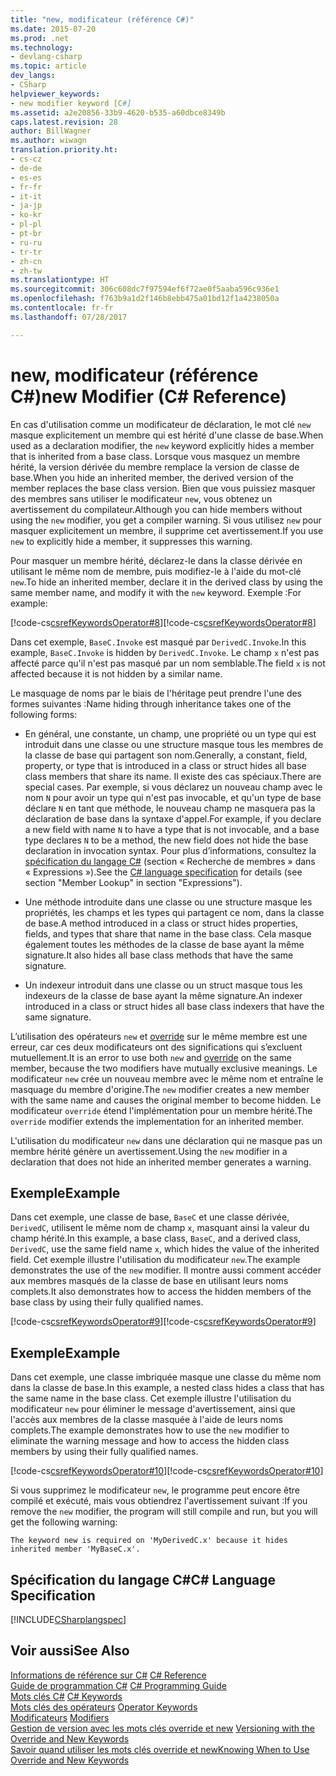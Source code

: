 ```yaml
---
title: "new, modificateur (référence C#)"
ms.date: 2015-07-20
ms.prod: .net
ms.technology:
- devlang-csharp
ms.topic: article
dev_langs:
- CSharp
helpviewer_keywords:
- new modifier keyword [C#]
ms.assetid: a2e20856-33b9-4620-b535-a60dbce8349b
caps.latest.revision: 28
author: BillWagner
ms.author: wiwagn
translation.priority.ht:
- cs-cz
- de-de
- es-es
- fr-fr
- it-it
- ja-jp
- ko-kr
- pl-pl
- pt-br
- ru-ru
- tr-tr
- zh-cn
- zh-tw
ms.translationtype: HT
ms.sourcegitcommit: 306c608dc7f97594ef6f72ae0f5aaba596c936e1
ms.openlocfilehash: f763b9a1d2f146b8ebb475a01bd12f1a4238050a
ms.contentlocale: fr-fr
ms.lasthandoff: 07/28/2017

---
```

# <a name="new-modifier-c-reference"></a><span data-ttu-id="84f65-102">new, modificateur (référence C#)</span><span class="sxs-lookup"><span data-stu-id="84f65-102">new Modifier (C# Reference)</span></span>
<span data-ttu-id="84f65-103">En cas d'utilisation comme un modificateur de déclaration, le mot clé `new` masque explicitement un membre qui est hérité d'une classe de base.</span><span class="sxs-lookup"><span data-stu-id="84f65-103">When used as a declaration modifier, the `new` keyword explicitly hides a member that is inherited from a base class.</span></span> <span data-ttu-id="84f65-104">Lorsque vous masquez un membre hérité, la version dérivée du membre remplace la version de classe de base.</span><span class="sxs-lookup"><span data-stu-id="84f65-104">When you hide an inherited member, the derived version of the member replaces the base class version.</span></span> <span data-ttu-id="84f65-105">Bien que vous puissiez masquer des membres sans utiliser le modificateur `new`, vous obtenez un avertissement du compilateur.</span><span class="sxs-lookup"><span data-stu-id="84f65-105">Although you can hide members without using the `new` modifier, you get a compiler warning.</span></span> <span data-ttu-id="84f65-106">Si vous utilisez `new` pour masquer explicitement un membre, il supprime cet avertissement.</span><span class="sxs-lookup"><span data-stu-id="84f65-106">If you use `new` to explicitly hide a member, it suppresses this warning.</span></span>  
  
 <span data-ttu-id="84f65-107">Pour masquer un membre hérité, déclarez-le dans la classe dérivée en utilisant le même nom de membre, puis modifiez-le à l'aide du mot-clé `new`.</span><span class="sxs-lookup"><span data-stu-id="84f65-107">To hide an inherited member, declare it in the derived class by using the same member name, and modify it with the `new` keyword.</span></span> <span data-ttu-id="84f65-108">Exemple :</span><span class="sxs-lookup"><span data-stu-id="84f65-108">For example:</span></span>  
  
 <span data-ttu-id="84f65-109">[!code-cs[csrefKeywordsOperator#8](../../../csharp/language-reference/keywords/codesnippet/CSharp/new-modifier_1.cs)]</span><span class="sxs-lookup"><span data-stu-id="84f65-109">[!code-cs[csrefKeywordsOperator#8](../../../csharp/language-reference/keywords/codesnippet/CSharp/new-modifier_1.cs)]</span></span>  
  
 <span data-ttu-id="84f65-110">Dans cet exemple, `BaseC.Invoke` est masqué par `DerivedC.Invoke`.</span><span class="sxs-lookup"><span data-stu-id="84f65-110">In this example, `BaseC.Invoke` is hidden by `DerivedC.Invoke`.</span></span> <span data-ttu-id="84f65-111">Le champ `x` n'est pas affecté parce qu'il n'est pas masqué par un nom semblable.</span><span class="sxs-lookup"><span data-stu-id="84f65-111">The field `x` is not affected because it is not hidden by a similar name.</span></span>  
  
 <span data-ttu-id="84f65-112">Le masquage de noms par le biais de l'héritage peut prendre l'une des formes suivantes :</span><span class="sxs-lookup"><span data-stu-id="84f65-112">Name hiding through inheritance takes one of the following forms:</span></span>  
  
-   <span data-ttu-id="84f65-113">En général, une constante, un champ, une propriété ou un type qui est introduit dans une classe ou une structure masque tous les membres de la classe de base qui partagent son nom.</span><span class="sxs-lookup"><span data-stu-id="84f65-113">Generally, a constant, field, property, or type that is introduced in a class or struct hides all base class members that share its name.</span></span>  <span data-ttu-id="84f65-114">Il existe des cas spéciaux.</span><span class="sxs-lookup"><span data-stu-id="84f65-114">There are special cases.</span></span>  <span data-ttu-id="84f65-115">Par exemple, si vous déclarez un nouveau champ avec le nom `N` pour avoir un type qui n'est pas invocable, et qu'un type de base déclare `N` en tant que méthode, le nouveau champ ne masquera pas la déclaration de base dans la syntaxe d'appel.</span><span class="sxs-lookup"><span data-stu-id="84f65-115">For example, if you declare a new field with name `N` to have a type that is not invocable, and a base type declares `N` to be a method, the new field does not hide the base declaration in invocation syntax.</span></span>  <span data-ttu-id="84f65-116">Pour plus d’informations, consultez la [spécification du langage C#](http://go.microsoft.com/fwlink/?LinkId=199552) (section « Recherche de membres » dans « Expressions »).</span><span class="sxs-lookup"><span data-stu-id="84f65-116">See the [C# language specification](http://go.microsoft.com/fwlink/?LinkId=199552) for details (see section "Member Lookup" in section "Expressions").</span></span>  
  
-   <span data-ttu-id="84f65-117">Une méthode introduite dans une classe ou une structure masque les propriétés, les champs et les types qui partagent ce nom, dans la classe de base.</span><span class="sxs-lookup"><span data-stu-id="84f65-117">A method introduced in a class or struct hides properties, fields, and types that share that name in the base class.</span></span> <span data-ttu-id="84f65-118">Cela masque également toutes les méthodes de la classe de base ayant la même signature.</span><span class="sxs-lookup"><span data-stu-id="84f65-118">It also hides all base class methods that have the same signature.</span></span>  
  
-   <span data-ttu-id="84f65-119">Un indexeur introduit dans une classe ou un struct masque tous les indexeurs de la classe de base ayant la même signature.</span><span class="sxs-lookup"><span data-stu-id="84f65-119">An indexer introduced in a class or struct hides all base class indexers that have the same signature.</span></span>  
  
 <span data-ttu-id="84f65-120">L’utilisation des opérateurs `new` et [override](../../../csharp/language-reference/keywords/override.md) sur le même membre est une erreur, car ces deux modificateurs ont des significations qui s’excluent mutuellement.</span><span class="sxs-lookup"><span data-stu-id="84f65-120">It is an error to use both `new` and [override](../../../csharp/language-reference/keywords/override.md) on the same member, because the two modifiers have mutually exclusive meanings.</span></span> <span data-ttu-id="84f65-121">Le modificateur `new` crée un nouveau membre avec le même nom et entraîne le masquage du membre d'origine.</span><span class="sxs-lookup"><span data-stu-id="84f65-121">The `new` modifier creates a new member with the same name and causes the original member to become hidden.</span></span> <span data-ttu-id="84f65-122">Le modificateur `override` étend l'implémentation pour un membre hérité.</span><span class="sxs-lookup"><span data-stu-id="84f65-122">The `override` modifier extends the implementation for an inherited member.</span></span>  
  
 <span data-ttu-id="84f65-123">L'utilisation du modificateur `new` dans une déclaration qui ne masque pas un membre hérité génère un avertissement.</span><span class="sxs-lookup"><span data-stu-id="84f65-123">Using the `new` modifier in a declaration that does not hide an inherited member generates a warning.</span></span>  
  
## <a name="example"></a><span data-ttu-id="84f65-124">Exemple</span><span class="sxs-lookup"><span data-stu-id="84f65-124">Example</span></span>  
 <span data-ttu-id="84f65-125">Dans cet exemple, une classe de base, `BaseC` et une classe dérivée, `DerivedC`, utilisent le même nom de champ `x`, masquant ainsi la valeur du champ hérité.</span><span class="sxs-lookup"><span data-stu-id="84f65-125">In this example, a base class, `BaseC`, and a derived class, `DerivedC`, use the same field name `x`, which hides the value of the inherited field.</span></span> <span data-ttu-id="84f65-126">Cet exemple illustre l'utilisation du modificateur `new`.</span><span class="sxs-lookup"><span data-stu-id="84f65-126">The example demonstrates the use of the `new` modifier.</span></span> <span data-ttu-id="84f65-127">Il montre aussi comment accéder aux membres masqués de la classe de base en utilisant leurs noms complets.</span><span class="sxs-lookup"><span data-stu-id="84f65-127">It also demonstrates how to access the hidden members of the base class by using their fully qualified names.</span></span>  
  
 <span data-ttu-id="84f65-128">[!code-cs[csrefKeywordsOperator#9](../../../csharp/language-reference/keywords/codesnippet/CSharp/new-modifier_2.cs)]</span><span class="sxs-lookup"><span data-stu-id="84f65-128">[!code-cs[csrefKeywordsOperator#9](../../../csharp/language-reference/keywords/codesnippet/CSharp/new-modifier_2.cs)]</span></span>  
  
## <a name="example"></a><span data-ttu-id="84f65-129">Exemple</span><span class="sxs-lookup"><span data-stu-id="84f65-129">Example</span></span>  
 <span data-ttu-id="84f65-130">Dans cet exemple, une classe imbriquée masque une classe du même nom dans la classe de base.</span><span class="sxs-lookup"><span data-stu-id="84f65-130">In this example, a nested class hides a class that has the same name in the base class.</span></span> <span data-ttu-id="84f65-131">Cet exemple illustre l'utilisation du modificateur `new` pour éliminer le message d'avertissement, ainsi que l'accès aux membres de la classe masquée à l'aide de leurs noms complets.</span><span class="sxs-lookup"><span data-stu-id="84f65-131">The example demonstrates how to use the `new` modifier to eliminate the warning message and how to access the hidden class members by using their fully qualified names.</span></span>  
  
 <span data-ttu-id="84f65-132">[!code-cs[csrefKeywordsOperator#10](../../../csharp/language-reference/keywords/codesnippet/CSharp/new-modifier_3.cs)]</span><span class="sxs-lookup"><span data-stu-id="84f65-132">[!code-cs[csrefKeywordsOperator#10](../../../csharp/language-reference/keywords/codesnippet/CSharp/new-modifier_3.cs)]</span></span>  
  
 <span data-ttu-id="84f65-133">Si vous supprimez le modificateur `new`, le programme peut encore être compilé et exécuté, mais vous obtiendrez l'avertissement suivant :</span><span class="sxs-lookup"><span data-stu-id="84f65-133">If you remove the `new` modifier, the program will still compile and run, but you will get the following warning:</span></span>  
  
```  
The keyword new is required on 'MyDerivedC.x' because it hides inherited member 'MyBaseC.x'.  
```  
  
## <a name="c-language-specification"></a><span data-ttu-id="84f65-134">Spécification du langage C#</span><span class="sxs-lookup"><span data-stu-id="84f65-134">C# Language Specification</span></span>  
 [!INCLUDE[CSharplangspec](~/includes/csharplangspec-md.md)]  
  
## <a name="see-also"></a><span data-ttu-id="84f65-135">Voir aussi</span><span class="sxs-lookup"><span data-stu-id="84f65-135">See Also</span></span>  
 <span data-ttu-id="84f65-136">[Informations de référence sur C#](../../../csharp/language-reference/index.md) </span><span class="sxs-lookup"><span data-stu-id="84f65-136">[C# Reference](../../../csharp/language-reference/index.md) </span></span>  
 <span data-ttu-id="84f65-137">[Guide de programmation C#](../../../csharp/programming-guide/index.md) </span><span class="sxs-lookup"><span data-stu-id="84f65-137">[C# Programming Guide](../../../csharp/programming-guide/index.md) </span></span>  
 <span data-ttu-id="84f65-138">[Mots clés C#](../../../csharp/language-reference/keywords/index.md) </span><span class="sxs-lookup"><span data-stu-id="84f65-138">[C# Keywords](../../../csharp/language-reference/keywords/index.md) </span></span>  
 <span data-ttu-id="84f65-139">[Mots clés des opérateurs](../../../csharp/language-reference/keywords/operator-keywords.md) </span><span class="sxs-lookup"><span data-stu-id="84f65-139">[Operator Keywords](../../../csharp/language-reference/keywords/operator-keywords.md) </span></span>  
 <span data-ttu-id="84f65-140">[Modificateurs](../../../csharp/language-reference/keywords/modifiers.md) </span><span class="sxs-lookup"><span data-stu-id="84f65-140">[Modifiers](../../../csharp/language-reference/keywords/modifiers.md) </span></span>  
 <span data-ttu-id="84f65-141">[Gestion de version avec les mots clés override et new](../../../csharp/programming-guide/classes-and-structs/versioning-with-the-override-and-new-keywords.md) </span><span class="sxs-lookup"><span data-stu-id="84f65-141">[Versioning with the Override and New Keywords](../../../csharp/programming-guide/classes-and-structs/versioning-with-the-override-and-new-keywords.md) </span></span>  
 [<span data-ttu-id="84f65-142">Savoir quand utiliser les mots clés override et new</span><span class="sxs-lookup"><span data-stu-id="84f65-142">Knowing When to Use Override and New Keywords</span></span>](../../../csharp/programming-guide/classes-and-structs/knowing-when-to-use-override-and-new-keywords.md)

